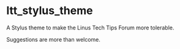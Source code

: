 # ltt_stylus_theme
A Stylus theme to make the Linus Tech Tips Forum more tolerable.

Suggestions are more than welcome.
